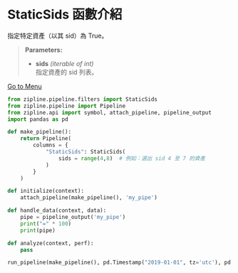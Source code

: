 # StaticSids 函數介紹

指定特定資產（以其 sid）為 True。

> **Parameters:**
> - **sids** _(iterable of int)_  
>   指定資產的 sid 列表。

[Go to Menu](#menu)

```python
from zipline.pipeline.filters import StaticSids
from zipline.pipeline import Pipeline
from zipline.api import symbol, attach_pipeline, pipeline_output
import pandas as pd

def make_pipeline():
    return Pipeline(
        columns = {
            "StaticSids": StaticSids(
                sids = range(4,8)  # 例如：選出 sid 4 至 7 的資產
            )
        }
    )

def initialize(context):
    attach_pipeline(make_pipeline(), 'my_pipe')

def handle_data(context, data):
    pipe = pipeline_output('my_pipe')
    print("=" * 100)
    print(pipe)

def analyze(context, perf):
    pass

run_pipeline(make_pipeline(), pd.Timestamp("2019-01-01", tz='utc'), pd.Timestamp("2019-01-02", tz='utc'))
